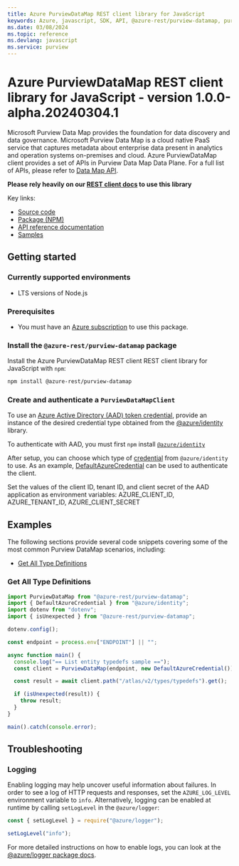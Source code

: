 ```yaml
---
title: Azure PurviewDataMap REST client library for JavaScript
keywords: Azure, javascript, SDK, API, @azure-rest/purview-datamap, purview
ms.date: 03/08/2024
ms.topic: reference
ms.devlang: javascript
ms.service: purview
---
```

# Azure PurviewDataMap REST client library for JavaScript - version 1.0.0-alpha.20240304.1 


Microsoft Purview Data Map provides the foundation for data discovery and data governance. Microsoft Purview Data Map is a cloud native PaaS service that captures metadata about enterprise data present in analytics and operation systems on-premises and cloud. Azure PurviewDataMap client provides a set of APIs in Purview Data Map Data Plane. For a full list of APIs, please refer to [Data Map API](https://learn.microsoft.com/rest/api/purview/datamapdataplane/operation-groups?view=rest-purview-datamapdataplane-2023-09-01).

**Please rely heavily on our [REST client docs](https://github.com/Azure/azure-sdk-for-js/blob/main/documentation/rest-clients.md) to use this library**

Key links:

- [Source code](https://github.com/Azure/azure-sdk-for-js/tree/main/sdk/purview/purview-datamap-rest)
- [Package (NPM)](https://www.npmjs.com/package/@azure-rest/purview-datamap)
- [API reference documentation](/javascript/api/@azure-rest/purview-datamap?view=azure-node-preview)
- [Samples](https://github.com/Azure/azure-sdk-for-js/tree/main/sdk/purview/purview-datamap-rest/samples)

## Getting started

### Currently supported environments

- LTS versions of Node.js

### Prerequisites

- You must have an [Azure subscription](https://azure.microsoft.com/free/) to use this package.

### Install the `@azure-rest/purview-datamap` package

Install the Azure PurviewDataMap REST client REST client library for JavaScript with `npm`:

```bash
npm install @azure-rest/purview-datamap
```

### Create and authenticate a `PurviewDataMapClient`

To use an [Azure Active Directory (AAD) token credential](https://github.com/Azure/azure-sdk-for-js/blob/main/sdk/identity/identity/samples/AzureIdentityExamples.md#authenticating-with-a-pre-fetched-access-token),
provide an instance of the desired credential type obtained from the
[@azure/identity](https://github.com/Azure/azure-sdk-for-js/tree/main/sdk/identity/identity#credentials) library.

To authenticate with AAD, you must first `npm` install [`@azure/identity`](https://www.npmjs.com/package/@azure/identity) 

After setup, you can choose which type of [credential](https://github.com/Azure/azure-sdk-for-js/tree/main/sdk/identity/identity#credentials) from `@azure/identity` to use.
As an example, [DefaultAzureCredential](https://github.com/Azure/azure-sdk-for-js/tree/main/sdk/identity/identity#defaultazurecredential)
can be used to authenticate the client.

Set the values of the client ID, tenant ID, and client secret of the AAD application as environment variables:
AZURE_CLIENT_ID, AZURE_TENANT_ID, AZURE_CLIENT_SECRET

## Examples

The following sections provide several code snippets covering some of the most common Purview DataMap scenarios, including:

- [Get All Type Definitions](#get-all-type-definitions)

### Get All Type Definitions

```typescript
import PurviewDataMap from "@azure-rest/purview-datamap";
import { DefaultAzureCredential } from "@azure/identity";
import dotenv from "dotenv";
import { isUnexpected } from "@azure-rest/purview-datamap";

dotenv.config();

const endpoint = process.env["ENDPOINT"] || "";

async function main() {
  console.log("== List entity typedefs sample ==");
  const client = PurviewDataMap(endpoint, new DefaultAzureCredential());

  const result = await client.path("/atlas/v2/types/typedefs").get();

  if (isUnexpected(result)) {
    throw result;
  }
}

main().catch(console.error);
```

## Troubleshooting

### Logging

Enabling logging may help uncover useful information about failures. In order to see a log of HTTP requests and responses, set the `AZURE_LOG_LEVEL` environment variable to `info`. Alternatively, logging can be enabled at runtime by calling `setLogLevel` in the `@azure/logger`:

```javascript
const { setLogLevel } = require("@azure/logger");

setLogLevel("info");
```

For more detailed instructions on how to enable logs, you can look at the [@azure/logger package docs](https://github.com/Azure/azure-sdk-for-js/tree/main/sdk/core/logger).

